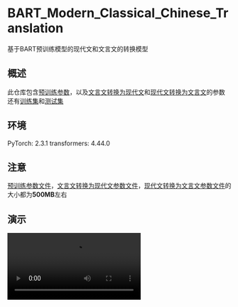 # BART_Modern_Classical_Chinese_Translation

基于BART预训练模型的现代文和文言文的转换模型

## 概述

此仓库包含[预训练参数](bart_base_chinese)，以及[文言文转换为现代文](final_model_C2M)和[现代文转换为文言文](final_model_M2C)的参数
还有[训练集](data_train.csv)和[测试集](data_test.csv)

## 环境

PyTorch: 2.3.1
transformers: 4.44.0

## 注意

[预训练参数文件](bart_base_chinese/model.safetensors)，[文言文转换为现代文参数文件](final_model_C2M/model.safetensors)，[现代文转换为文言文参数文件](final_model_M2C/model.safetensors)的大小都为**500MB**左右

## 演示

<video controls>
  <source src="show.mp4" type="video/mp4">
  您的浏览器不支持 video 标签。
</video>